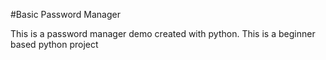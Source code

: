 #Basic Password Manager

This is a password manager demo created with python. This is a beginner based python project
